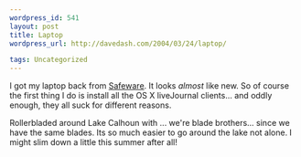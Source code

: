 ```yaml
--- 
wordpress_id: 541
layout: post
title: Laptop
wordpress_url: http://davedash.com/2004/03/24/laptop/

tags: Uncategorized
---
```


I got my laptop back from <a href="http://www.safeware.com/">Safeware</a>.  It looks <em>almost</em> like new.  So of course the first thing I do is install all the OS X liveJournal clients... and oddly enough, they all suck for different reasons.

Rollerbladed around Lake Calhoun with ... we're blade brothers... since we have the same blades.  Its so much easier to go around the lake not alone.  I might slim down a little this summer after all!
